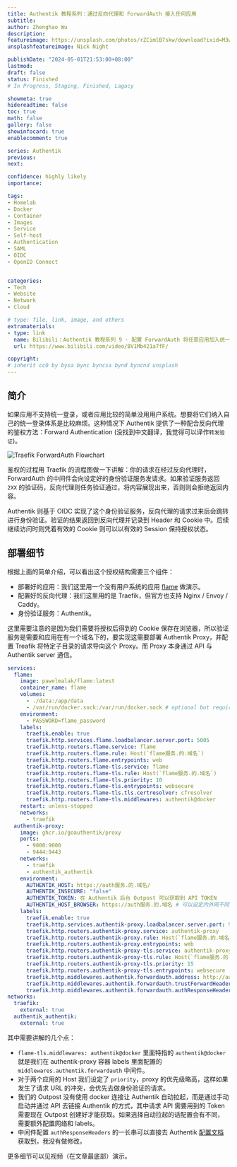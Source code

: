 ```yaml
---
title: Authentik 教程系列：通过反向代理和 ForwardAuth 接入任何应用
subtitle: 
author: Zhenghao Wu
description: 
featureimage: https://unsplash.com/photos/rZCimlB7skw/download?ixid=M3wxMjA3fDB8MXxzZWFyY2h8Mjd8fGZvcndhcmR8ZW58MHx8fHwxNzE0NDg5NzIyfDA&force=true&w=2400
unsplashfeatureimage: Nick Night

publishDate: "2024-05-01T21:53:00+08:00"
lastmod: 
draft: false
status: Finished
# In Progress, Staging, Finished, Lagacy

showmeta: true
hidereadtime: false
toc: true
math: false
gallery: false
showinfocard: true
enablecomment: true

series: Authentik
previous:
next:

confidence: highly likely
importance: 

tags:
- Homelab
- Docker
- Container
- Images
- Service
- Self-host
- Authentication
- SAML
- OIDC
- OpenID Connect


categories:
- Tech
- Website
- Network
- Cloud

# type: file, link, image, and others
extramaterials:
- type: link
  name: Bilibili：Authentik 教程系列 9 - 配置 ForwardAuth 将任意应用加入统一登陆
  url: https://www.bilibili.com/video/BV1Mb421a7fF/

copyright: 
# inherit cc0 by bysa bync byncsa bynd byncnd unsplash
---
```


## 简介

如果应用不支持统一登录，或者应用比较的简单没用用户系统。想要将它们纳入自己的统一登录体系是比较麻烦。这种情况下 Authentik 提供了一种配合反向代理的鉴权方法：Forward Authentication (没找到中文翻译，我觉得可以译作`转发验证`)。

![Traefik ForwardAuth Flowchart](https://geek-cookbook.funkypenguin.co.nz/images/traefik-forward-auth.png)

鉴权的过程用 Traefik 的流程图做一下讲解：你的请求在经过反向代理时，ForwardAuth 的中间件会向设定好的身份验证服务发请求。如果验证服务返回 `2XX` 的验证码，反向代理则任务验证通过，将内容展现出来，否则则会拒绝返回内容。

Authentik 则基于 OIDC 实现了这个身份验证服务，反向代理的请求过来后会跳转进行身份验证。验证的结果返回到反向代理并记录到 Header 和 Cookie 中。后续继续访问时则凭着有效的 Cookie 则可以以有效的 Session 保持授权状态。

## 部署细节

根据上面的简单介绍，可以看出这个授权结构需要三个组件：

- 部署好的应用：我们这里用一个没有用户系统的应用 [flame](https://hub.docker.com/r/pawelmalak/flame) 做演示。
- 配置好的反向代理：我们这里用的是 Traefik，但官方也支持 Nginx / Envoy / Caddy。
- 身份验证服务：Authentik。

这里需要注意的是因为我们需要将授权后得到的 Cookie 保存在浏览器，所以验证服务是需要和应用在有一个域名下的，要实现这需要部署 Authentik Proxy，并配置 Treafik 将特定子目录的请求导向这个 Proxy。而 Proxy 本身通过 API 与 Authentik server 通信。

```yaml
services:
  flame:
    image: pawelmalak/flame:latest
    container_name: flame
    volumes:
      - ./data:/app/data
      - /var/run/docker.sock:/var/run/docker.sock # optional but required for Docker integration feature
    environment:
      - PASSWORD=flame_password
    labels:
      traefik.enable: true
      traefik.http.services.flame.loadbalancer.server.port: 5005
      traefik.http.routers.flame.service: flame
      traefik.http.routers.flame.rule: Host(`flame服务.的.域名`)
      traefik.http.routers.flame.entrypoints: web
      traefik.http.routers.flame-tls.service: flame
      traefik.http.routers.flame-tls.rule: Host(`flame服务.的.域名`)
      traefik.http.routers.flame-tls.priority: 10
      traefik.http.routers.flame-tls.entrypoints: websecure
      traefik.http.routers.flame-tls.tls.certresolver: cfresolver
      traefik.http.routers.flame-tls.middlewares: authentik@docker
    restart: unless-stopped
    networks:
      - traefik
  authentik-proxy:
    image: ghcr.io/goauthentik/proxy
    ports:
      - 9000:9000
      - 9444:9443
    networks:
      - traefik
      - authentik_authentik
    environment:
      AUTHENTIK_HOST: https://auth服务.的.域名/
      AUTHENTIK_INSECURE: "false"
      AUTHENTIK_TOKEN: 在 Authentik 后台 Outpost 可以获取到 API TOKEN
      AUTHENTIK_HOST_BROWSER: https://auth服务.的.域名 # 可以设定内外网不同的域名 
    labels:
      traefik.enable: true
      traefik.http.services.authentik-proxy.loadbalancer.server.port: 9000
      traefik.http.routers.authentik-proxy.service: authentik-proxy
      traefik.http.routers.authentik-proxy.rule: Host(`flame服务.的.域名`) && PathPrefix(`/outpost.goauthentik.io/`)
      traefik.http.routers.authentik-proxy.entrypoints: web
      traefik.http.routers.authentik-proxy-tls.service: authentik-proxy
      traefik.http.routers.authentik-proxy-tls.rule: Host(`flame服务.的.域名`) && PathPrefix(`/outpost.goauthentik.io/`)
      traefik.http.routers.authentik-proxy-tls.priority: 15
      traefik.http.routers.authentik-proxy-tls.entrypoints: websecure
      traefik.http.middlewares.authentik.forwardauth.address: http://authentik-proxy:9000/outpost.goauthentik.io/auth/traefik  # 这里写 Traefik 能访问到 Authentik Proxy 的网址。
      traefik.http.middlewares.authentik.forwardauth.trustForwardHeader: true
      traefik.http.middlewares.authentik.forwardauth.authResponseHeaders: X-authentik-username,X-authentik-groups,X-authentik-email,X-authentik-name,X-authentik-uid,X-authentik-jwt,X-authentik-meta-jwks,X-authentik-meta-outpost,X-authentik-meta-provider,X-authentik-meta-app,X-authentik-meta-version
networks:
  traefik:
    external: true
  authentik_authentik:
    external: true
```

其中需要讲解的几个点：

- `flame-tls.middlewares: authentik@docker` 里面特指的 `authentik@docker` 就是我们在 authentik-proxy 容器 labels 里面配置的 `middlewares.authentik.forwardauth` 中间件。
- 对于两个应用的 Host 我们设定了 `priority`，proxy 的优先级略高，这样如果发生了请求 URL 的冲突，会优先去做身份验证的请求。
- 我们的 Outpost 没有使用 docker 连接让 Authentik 自动拉起，而是通过手动启动并通过 API 去链接 Authentik 的方式，其中请求 API 需要用到的 Token 需要现在 Outpost 创建好才能获取。如果选择自动拉起的话配置会有不同，需要额外配置网络和 labels。
- 中间件配置 `authResponseHeaders` 的一长串可以直接去 Authentik [配置文档](https://docs.goauthentik.io/docs/providers/proxy/server_traefik)获取到，我没有做修改。

更多细节可以见视频（在文章最底部）演示。
